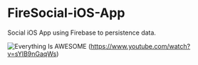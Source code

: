 # FireSocial-iOS-App
Social iOS App using Firebase to persistence data.

![Everything Is AWESOME](https://img.youtube.com/vi/sYIB9nGaqWs/0.jpg)
(https://www.youtube.com/watch?v=sYIB9nGaqWs)
